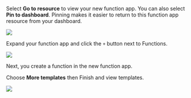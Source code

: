 
Select **Go to resource** to view your new function app. You can also select **Pin to dashboard**. Pinning makes it easier to return to this function app resource from your dashboard.

![](https://github.com/fenago/katacoda-scenarios/raw/master/azure-functions/azure-functions-timer/steps/3/timer.JPG)


Expand your function app and click the `+` button next to Functions. 

![](https://github.com/fenago/katacoda-scenarios/raw/master/azure-functions/azure-functions-timer/steps/3/create.JPG)

Next, you create a function in the new function app.

Choose **More templates** then Finish and view templates.


![](https://github.com/fenago/katacoda-scenarios/raw/master/azure-functions/azure-functions-timer/steps/3/template.JPG)